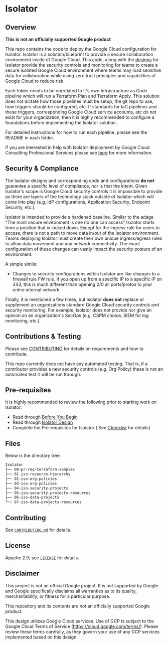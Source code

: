 # Isolator

## Overview

**This is not an officially supported Google product**

This repo contains the code to deploy the Google Cloud configuration for
Isolator. Isolator is a solution/blueprint to provide a secure collaboration
environment inside of Google Cloud. This code, along with
the [designs](/design-docs/detailed-design.md) for Isolator
provide the security controls and monitoring for teams to create a secure
isolated
Google Cloud environment where teams may load sensitive data for collaboration
while using zero trust principles and capabilities of Google Cloud to reduce
risk.

Each folder needs to be correlated to it's own Infrastructure as Code
pipeline which will run a Terraform Plan and Terraform Apply. This solution
does not dictate how those pipelines must be setup, the git repo to use, how
triggers should be configured, etc. If standards for IaC pipelines and these
triggers, corresponding Google Cloud service accounts, etc do not exist for
your organization, then it is highly recommended to configure a foundations
before implementing the Isolator solution.

For detailed instructions for how to run each pipeline, please see the README
in each folder.

If you are interested in help with Isolator deployment by Google Cloud
Consulting Professional Services please
see [here](https://cloud.google.com/consulting/portfolio/isolator-secure-sensitive-data-for-collaboration?hl=en)
for more information.

## Security & Compliance

The Isolator designs and corresponding code and configurations **do not**
guarantee a specific level of compliance, nor is that the intent. Given
Isolator's scope is Google Cloud security controls it is impossible to provide
as there are layers of the technology stack outside of Isolator which will come
into play (e.g. IdP configurations, Application Security, Endpoint Security,
etc.).

Isolator is intended to provide a hardened baseline. Similar to the adage "The
most secure environment is one no one can access" Isolator starts from a
position that is locked down. Except for the ingress rule for users to access,
there is not a path to move data in/out of the Isolator environment. Teams
deploying Isolator must create their own unique ingress/egress rules to allow
data movement and any network connectivity. The exact configuration of these
changes can vastly impact the security posture of an environment.

A simple simile:

* Changes to security configurations within Isolator are like
  changes to a firewall rule FW rule. If you open up from a specific IP to a
  specific IP on 443, this is much different than opening 0/0 all ports/protos
  to your entire internal network.

Finally, it is mentioned a few times, but Isolator **does not** replace or
supplement an organizations standard Google Cloud security controls and security
monitoring. For example, Isolator does not provide nor give an opinion on an
organization's SecOps (e.g. CSPM choice, SIEM for log monitoring, etc.).

## Contributions & Testing

Please see [CONTRIBUTING](CONTRIBUTING.md) for details on requirements and how
to contribute.

This repo currently does not have any automated testing. That is, if a
contributor provides a new security controls (e.g. Org Policy) these is not an
automated test it will be run through.

## Pre-requisites

It is highly recommended to review the following prior to starting work on
Isolator:

* Read through [Before You Begin](/design-docs/the-story-before-you-begin.md)
* Read through [Isolator Design](/design-docs/detailed-design.md)
* Complete the Pre-requisites for Isolator (
  See [Checklist](design-docs/implementation-checklist.md) for details)

## Files

Below is the directory tree:

```bash
Isolator
├── 00-pr-req-terraform-samples
├── 01-iso-resource-hierarchy
├── 02-iso-org-policies
├── 03-iso-org-policies
├── 04-iso-security-projects
├── 05-iso-security-projects-resources
├── 06-iso-data-projects
└── 07-iso-data-projects-resources
```

## Contributing

See [`CONTRIBUTING.md`](CONTRIBUTING.md) for details.

## License

Apache 2.0; see [`LICENSE`](LICENSE) for details.

## Disclaimer

This project is not an official Google project. It is not supported by
Google and Google specifically disclaims all warranties as to its quality,
merchantability, or fitness for a particular purpose.

This repository and its contents are not an officially supported Google product.

This design utilizes Google Cloud services. Use of GCP is subject to the Google
Cloud Terms of Service (https://cloud.google.com/terms/). Please review these
terms carefully, as they govern your use of any GCP services implemented based
on this design.